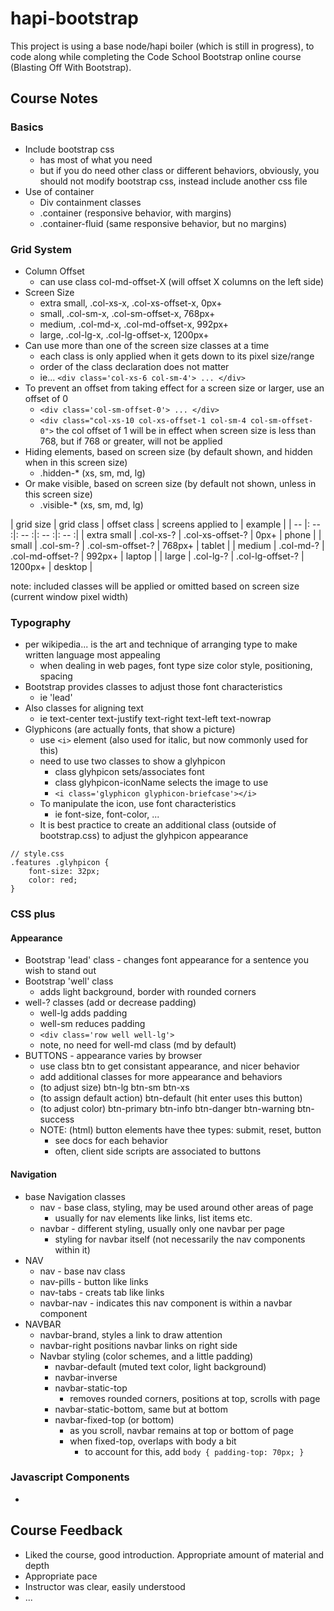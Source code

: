 # hapi-bootstrap
This project is using a base node/hapi boiler (which is still in progress), to code along while completing the Code School Bootstrap online course (Blasting Off With Bootstrap).

## Course Notes
### Basics
* Include bootstrap css 
    - has most of what you need
    - but if you do need other class or different behaviors, obviously, you should not modify bootstrap css, instead include another css file 
* Use of container
    - Div containment classes
    - .container (responsive behavior, with margins)
    - .container-fluid (same responsive behavior, but no margins)
### Grid System
* Column Offset
    - can use class col-md-offset-X  (will offset X columns on the left side) 
* Screen Size
    - extra small, .col-xs-x, .col-xs-offset-x, 0px+
    - small, .col-sm-x, .col-sm-offset-x, 768px+
    - medium, .col-md-x, .col-md-offset-x, 992px+
    - large, .col-lg-x, .col-lg-offset-x, 1200px+
* Can use more than one of the screen size classes at a time
    - each class is only applied when it gets down to its pixel size/range
    - order of the class declaration does not matter
    - ie... `<div class='col-xs-6 col-sm-4'> ... </div>`
* To  prevent an offset from taking effect for a screen size or larger, use an offset of 0
    - `<div class='col-sm-offset-0'> ... </div>`
    - `<div class="col-xs-10 col-xs-offset-1 col-sm-4 col-sm-offset-0">` the col offset of 1 will be in effect when screen size is less than 768, but if 768 or greater, will not be applied
* Hiding elements, based on screen size (by default shown, and hidden when in this screen size)
    - .hidden-*  (xs, sm, md, lg)
* Or make visible, based on screen size (by default not shown, unless in this screen size)
    - .visible-*  (xs, sm, md, lg)

| grid size | grid class | offset class | screens applied to | example |
| -- |: -- :|: -- :|: -- :|: -- :|
| extra small | .col-xs-? | .col-xs-offset-? | 0px+ | phone |
| small | .col-sm-? | .col-sm-offset-? | 768px+ | tablet |
| medium | .col-md-? | .col-md-offset-? | 992px+ | laptop |
| large | .col-lg-? | .col-lg-offset-? | 1200px+ | desktop |

note: included classes will be applied or omitted based on screen size (current window pixel width)

### Typography
* per wikipedia... is the art and technique of arranging type to make written language most appealing
    - when dealing in web pages, font type size color style, positioning, spacing
* Bootstrap provides classes to adjust those font characteristics
    - ie 'lead'
* Also classes for aligning text 
    - ie text-center text-justify text-right text-left text-nowrap
* Glyphicons (are actually fonts, that show a picture)
    - use `<i>` element (also used for italic, but now commonly used for this)
    - need to use two classes to show a glyhpicon
        + class glyhpicon sets/associates font 
        + class glyhpicon-iconName selects the image to use
        + `<i class='glyphicon glyphicon-briefcase'></i>`
    - To manipulate the icon, use font characteristics
        + ie font-size, font-color, ...
    - It is best practice to create an additional class (outside of bootstrap.css) to adjust the glyhpicon appearance
```
// style.css
.features .glyhpicon {
    font-size: 32px;
    color: red;
}
```

### CSS plus
#### Appearance
* Bootstrap 'lead' class - changes font appearance for a sentence you wish to stand out 
* Bootstrap 'well' class
    - adds light background, border with rounded corners
* well-?  classes (add or decrease padding)
    - well-lg  adds padding
    - well-sm  reduces padding
    - `<div class='row well well-lg'>`
    - note, no need for well-md class (md by default)
* BUTTONS - appearance varies by browser
    - use class btn to get consistant appearance, and nicer behavior
    - add additional classes for more appearance and behaviors
    - (to adjust size) btn-lg btn-sm btn-xs
    - (to assign default action) btn-default  (hit enter uses this button)
    - (to adjust color) btn-primary btn-info btn-danger btn-warning btn-success
    - NOTE: (html) button elements have thee types: submit, reset, button
        + see docs for each behavior
        + often, client side scripts are associated to buttons 
#### Navigation
* base Navigation classes
    - nav - base class, styling, may be used around other areas of page 
        + usually for nav elements like links, list items etc.
    - navbar - different styling, usually only one navbar per page 
        + styling for navbar itself (not necessarily the nav components within it)
* NAV
    - nav - base nav class 
    - nav-pills - button like links
    - nav-tabs  - creats tab like links
    - navbar-nav - indicates this nav component is within a navbar component
* NAVBAR 
    - navbar-brand, styles a link to draw attention
    - navbar-right  positions navbar links on right side
    - Navbar styling (color schemes, and a little padding)
        + navbar-default  (muted text color, light background)
        + navbar-inverse
        + navbar-static-top
            * removes rounded corners, positions at top, scrolls with page
        + navbar-static-bottom, same but at bottom
        + navbar-fixed-top (or bottom)
            * as you scroll, navbar remains at top or bottom of page
            * when fixed-top, overlaps with body a bit
                * to account for this, add `body { padding-top: 70px; }`

### Javascript Components
* 

## Course Feedback
* Liked the course, good introduction. Appropriate amount of material and depth
* Appropriate pace 
* Instructor was clear, easily understood
*  ...
